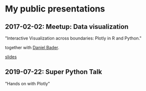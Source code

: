 # My public presentations

## 2017-02-02: Meetup: Data visualization

"Interactive Visualization across boundaries: Plotly in R and Python." 

together with [Daniel Bader](https://github.com/baderd).

[slides](https://susannvorberg.github.io/presentations/meetup_visualization/prese_meetup_plotly.slides.html#)

## 2019-07-22: Super Python Talk

"Hands on with Plotly" 

